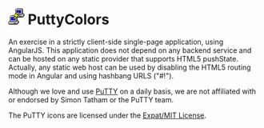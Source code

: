 # ![icon](https://raw.githubusercontent.com/helluvamatt/PuttyColors/master/assets/img/putty-32.png "PuTTY Logo") PuttyColors

An exercise in a strictly client-side single-page application, using AngularJS. This application does not depend on any backend service and can be hosted on any static provider that supports HTML5 pushState. Actually, any static web host can be used by disabling the HTML5 routing mode in Angular and using hashbang URLS ("#!").

Although we love and use [PuTTY](http://www.chiark.greenend.org.uk/~sgtatham/putty/) on a daily basis, we are not affiliated with or endorsed by Simon Tatham or the PuTTY team.

The PuTTY icons are licensed under the [Expat/MIT License](http://svn.tartarus.org/sgt/putty/icons/mkicon.py?view=markup).
